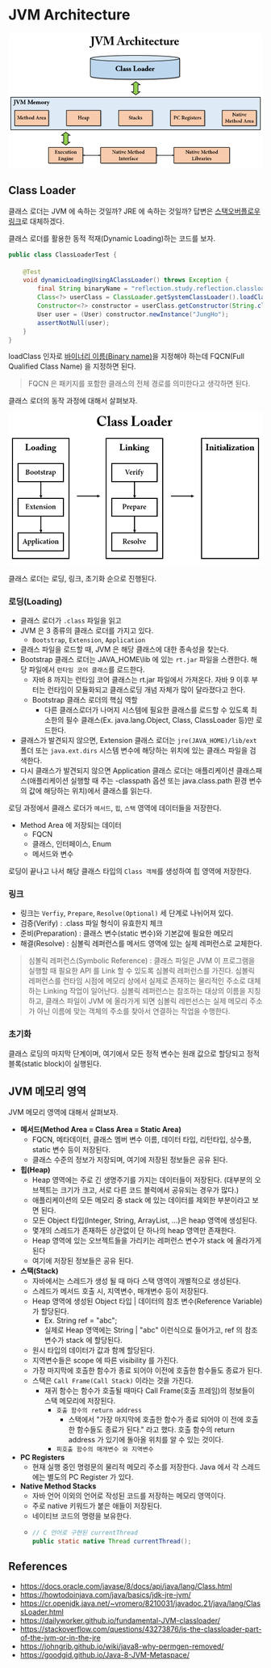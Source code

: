 # JVM Architecture

![IMAGES](./images/jvmarchitecture.png)

## Class Loader

클래스 로더는 JVM 에 속하는 것일까? JRE 에 속하는 것일까? 답변은 [스택오버플로우 링크](https://stackoverflow.com/questions/43273876/is-the-classloader-part-of-the-jvm-or-in-the-jre)로 대체하겠다.

클래스 로더를 활용한 동적 적재(Dynamic Loading)하는 코드를 보자.

```java
public class ClassLoaderTest {

    @Test
    void dynamicLoadingUsingAClassLoader() throws Exception {
        final String binaryName = "reflection.study.reflection.classloader.code.User";
        Class<?> userClass = ClassLoader.getSystemClassLoader().loadClass(binaryName);
        Constructor<?> constructor = userClass.getConstructor(String.class);
        User user = (User) constructor.newInstance("JungHo");
        assertNotNull(user);
    }
}
```

loadClass 인자로 [바이너리 이름(Binary name)](https://cr.openjdk.java.net/~vromero/8210031/javadoc.21/java/lang/ClassLoader.html#binary-name)을 지정해야 하는데 FQCN(Full Qualified Class Name) 을 지정하면 된다.

> FQCN 은 패키지를 포함한 클래스의 전체 경로를 의미한다고 생각하면 된다.

클래스 로더의 동작 과정에 대해서 살펴보자.

![IMAGES](./images/classloader.png)

클래스 로더는 로딩, 링크, 초기화 순으로 진행된다.

### 로딩(Loading)

- 클래스 로더가 `.class` 파일을 읽고 
- JVM 은 3 종류의 클래스 로더를 가지고 있다.
  - `Bootstrap`, `Extension`, `Application`
- 클래스 파일을 로드할 때, JVM 은 해당 클래스에 대한 종속성을 찾는다.
- Bootstrap 클래스 로더는 JAVA_HOME\lib 에 있는 `rt.jar` 파일을 스캔한다. 해당 파일에서 `런타임 코어 클래스`를 로드한다.
  - 자바 8 까지는 런타임 코어 클래스는 rt.jar 파일에서 가져온다. 자바 9 이후 부터는 런타임이 모듈화되고 클래스로딩 개념 자체가 많이 달라졌다고 한다.
  - Bootstrap 클래스 로더의 핵심 역할
    - 다른 클래스로더가 나머지 시스템에 필요한 클래스를 로드할 수 있도록 최소한의 필수 클래스(Ex. java.lang.Object, Class, ClassLoader 등)만 로드한다. 
- 클래스가 발견되지 않으면, Extension 클래스 로더는 `jre(JAVA_HOME)/lib/ext` 폴더 또는 `java.ext.dirs` 시스템 변수에 해당하는 위치에 있는 클래스 파일을 검색한다.
- 다시 클래스가 발견되지 않으면 Application 클래스 로더는 애플리케이션 클래스패스(애플리케이션 실행할 때 주는 -classpath 옵션 또는 java.class.path 환경 변수의 값에 해당하는 위치)에서
클래스를 읽는다.

로딩 과정에서 클래스 로더가 `메서드`, `힙`, `스택` 영역에 데이터들을 저장한다.

- Method Area 에 저장되는 데이터
  - FQCN
  - 클래스, 인터페이스, Enum
  - 메서드와 변수

로딩이 끝나고 나서 해당 클래스 타입의 `Class 객체`를 생성하여 힙 영역에 저장한다.

### 링크

- 링크는 `Verfiy`, `Prepare`, `Resolve(Optional)` 세 단계로 나뉘어져 있다.
- 검증(Verify) : .class 파일 형식이 유효한지 체크
- 준비(Preparation) : 클래스 변수(static 변수)와 기본값에 필요한 메모리
- 해결(Resolve) : 심볼릭 레퍼런스를 메서드 영역에 있는 실제 레퍼런스로 교체한다.

> 심볼릭 레퍼런스(Symbolic Reference) : 클래스 파일은 JVM 이 프로그램을 실행할 때 필요한 API 를 Link 할 수 있도록 심볼릭 레퍼런스를 가진다. 심볼릭 레퍼런스를 런타임 시점에 메모리 상에서 실제로 존재하는 물리적인 주소로 대체하는 Linking 작업이 일어난다. 심볼릭 레퍼런스는 참조하는 대상의 이름을 지칭하고, 클래스 파일이 JVM 에 올라가게 되면 심볼릭 레펀선스는 실제 메모리 주소가 아닌 이름에 맞는 객체의 주소를 찾아서 연결하는 작업을 수행한다. 

### 초기화

클래스 로딩의 마지막 단계이며, 여기에서 모든 정적 변수는 원래 값으로 할당되고 정적 블록(static block)이 실행된다.

## JVM 메모리 영역

JVM 메모리 영역에 대해서 살펴보자.

- __메서드(Method Area = Class Area = Static Area)__
  - FQCN, 메타데이터, 클래스 멤버 변수 이름, 데이터 타입, 리턴타입, 상수풀, static 변수 등이 저장된다.
  - 클래스 수준의 정보가 저장되며, 여기에 저장된 정보들은 공유 된다.
- __힙(Heap)__
  - Heap 영역에는 주로 긴 생명주기를 가지는 데이터들이 저장된다. (대부분의 오브젝트는 크기가 크고, 서로 다른 코드 블럭에서 공유되는 경우가 많다.)
  - 애플리케이션의 모든 메모리 중 stack 에 있는 데이터를 제외한 부분이라고 보면 된다.
  - 모든 Object 타입(Integer, String, ArrayList, ...)은 heap 영역에 생성된다.
  - 몇개의 스레드가 존재하든 상관없이 단 하나의 heap 영역만 존재한다.
  - Heap 영역에 있는 오브젝트들을 가리키는 레퍼런스 변수가 stack 에 올라가게 된다
  - 여기에 저장된 정보들은 공유 된다.
- __스택(Stack)__
  - 자바에서는 스레드가 생성 될 때 마다 스택 영역이 개별적으로 생성된다.
  - 스레드가 메서드 호출 시, 지역변수, 매개변수 등이 저장된다.
  - Heap 영역에 생성된 Object 타입 | 데이터의 참조 변수(Reference Variable)가 할당된다.
    - Ex. String ref = "abc";
    - 실제로 Heap 영역에는 String | "abc" 이런식으로 들어가고, ref 의 참조 변수가 stack 에 할당된다.
  - 원시 타입의 데이터가 값과 함께 할당된다.
  - 지역변수들은 scope 에 따른 visibility 를 가진다.
  - 가장 마지막에 호출한 함수가 종료 되어야 이전에 호출한 함수들도 종료가 된다.
  - 스택은 `Call Frame(Call Stack)` 이라는 것을 가진다.
    - 재귀 함수는 함수가 호출될 때마다 Call Frame(호출 프레임)의 정보들이 스택 메모리에 저장된다.
      - `호출 함수의 return address`
        - 스택에서 "가장 마지막에 호출한 함수가 종료 되어야 이 전에 호출한 함수들도 종료가 된다." 라고 했다. 호출 함수의 return address 가 있기에 돌아올 위치를 알 수 있는 것이다.
      - `피호출 함수의 매개변수 와 지역변수`
- __PC Registers__
  - 현재 실행 중인 명령문의 물리적 메모리 주소를 저장한다. Java 에서 각 스레드에는 별도의 PC Register 가 있다.
- __Native Method Stacks__
  - 자바 언어 이외의 언어로 작성된 코드를 저장하는 메모리 영역이다. 
  - 주로 native 키워드가 붙은 애들이 저장된다.
  - 네이티브 코드의 명령을 보유한다.
  - ```java
    // C 언어로 구현된 currentThread
    public static native Thread currentThread();
    ```

## References

- https://docs.oracle.com/javase/8/docs/api/java/lang/Class.html
- https://howtodoinjava.com/java/basics/jdk-jre-jvm/
- https://cr.openjdk.java.net/~vromero/8210031/javadoc.21/java/lang/ClassLoader.html
- https://dailyworker.github.io/fundamental-JVM-classloader/
- https://stackoverflow.com/questions/43273876/is-the-classloader-part-of-the-jvm-or-in-the-jre
- https://johngrib.github.io/wiki/java8-why-permgen-removed/
- https://goodgid.github.io/Java-8-JVM-Metaspace/
